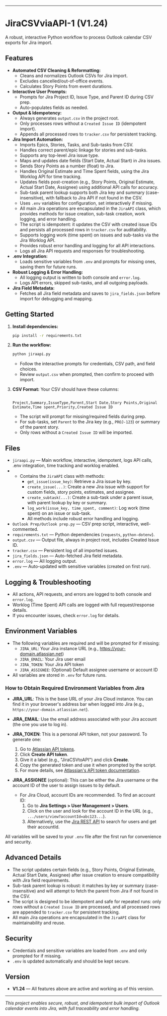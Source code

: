 
---

# JiraCSVviaAPI-1 (V1.24)

A robust, interactive Python workflow to process Outlook calendar CSV exports for Jira import.

## Features
- **Automated CSV Cleaning & Reformatting:**
  - Cleans and normalizes Outlook CSVs for Jira import.
  - Excludes cancelled/out-of-office events.
  - Calculates Story Points from event durations.
- **Interactive User Prompts:**
  - Prompts for Jira Project ID, Issue Type, and Parent ID during CSV prep.
  - Auto-populates fields as needed.
- **Output & Idempotency:**
  - Always generates `output.csv` in the project root.
  - Only processes rows without a `Created Issue ID` (idempotent import).
  - Appends all processed rows to `tracker.csv` for persistent tracking.
- **Jira Import Automation:**
  - Imports Epics, Stories, Tasks, and Sub-tasks from CSV.
  - Handles correct parent/epic linkage for stories and sub-tasks.
  - Supports any top-level Jira issue type.
  - Maps and updates date fields (Start Date, Actual Start) in Jira issues.
  - Sends Story Points as a number (float) to Jira.
  - Handles Original Estimate and Time Spent fields, using the Jira Worklog API for time tracking.
  - Updates fields post-creation (e.g., Story Points, Original Estimate, Actual Start Date, Assignee) using additional API calls for accuracy.
  - Sub-task parent lookup supports both Jira key and summary (case-insensitive), with fallback to Jira API if not found in the CSV.
  - Uses `.env` variables for configuration, set interactively if missing.
  - All main Jira operations are encapsulated in the `JiraAPI` class, which provides methods for issue creation, sub-task creation, work logging, and error handling.
  - The script is idempotent: it updates the CSV with created issue IDs and persists all processed rows in `tracker.csv` for auditability.
  - Supports logging work (time spent) on issues and sub-tasks via the Jira Worklog API.
  - Provides robust error handling and logging for all API interactions.
  - Logs all Jira API requests and responses for troubleshooting.
- **.env Integration:**
  - Loads sensitive variables from `.env` and prompts for missing ones, saving them for future runs.
- **Robust Logging & Error Handling:**
  - All logging output is written to both console and `error.log`.
  - Logs API errors, skipped sub-tasks, and all outgoing payloads.
- **Jira Field Metadata:**
  - Fetches all Jira field metadata and saves to `jira_fields.json` before import for debugging and mapping.

## Getting Started
1. **Install dependencies:**
   ```bash
   pip install -r requirements.txt
   ```
2. **Run the workflow:**
   ```bash
   python jiraapi.py
   ```
   - Follow the interactive prompts for credentials, CSV path, and field choices.
   - Review `output.csv` when prompted, then confirm to proceed with import.

3. **CSV Format:**
   Your CSV should have these columns:
   ```csv

   Project,Summary,IssueType,Parent,Start Date,Story Points,Original Estimate,Time spent,Priority,Created Issue ID
   ```
   - The script will prompt for missing/required fields during prep.
   - For sub-tasks, set `Parent` to the Jira key (e.g., `PROJ-123`) or summary of the parent story.
   - Only rows without a `Created Issue ID` will be imported.

## Files
- `jiraapi.py` — Main workflow, interactive, idempotent, logs API calls, .env integration, time tracking and worklog enabled.
-   - Contains the `JiraAPI` class with methods:
      - `get_issue(issue_key)`: Retrieve a Jira issue by key.
      - `create_issue(...)`: Create a new Jira issue with support for custom fields, story points, estimates, and assignee.
      - `create_subtask(...)`: Create a sub-task under a parent issue, with parent lookup by key or summary.
      - `log_work(issue_key, time_spent, comment)`: Log work (time spent) on an issue or sub-task.
      - All methods include robust error handling and logging.
- `Outlook Prep/Outlook prep.py` — CSV prep script, interactive, well-commented.
- `requirements.txt` — Python dependencies (`requests`, `python-dotenv`).
- `output.csv` — Output file, always in project root, includes Created Issue ID.
- `tracker.csv` — Persistent log of all imported issues.
- `jira_fields.json` — Auto-fetched Jira field metadata.
- `error.log` — All logging output.
- `.env` — Auto-updated with sensitive variables (created on first run).

## Logging & Troubleshooting
- All actions, API requests, and errors are logged to both console and `error.log`.
- Worklog (Time Spent) API calls are logged with full request/response details.
- If you encounter issues, check `error.log` for details.

## Environment Variables
- The following variables are required and will be prompted for if missing:
  - `JIRA_URL`: Your Jira instance URL (e.g., https://your-domain.atlassian.net)
  - `JIRA_EMAIL`: Your Jira user email
  - `JIRA_TOKEN`: Your Jira API token
  - `JIRA_ASSIGNEE`: (Optional) Default assignee username or account ID
- All variables are stored in `.env` for future runs.

### How to Obtain Required Environment Variables from Jira

- **JIRA_URL**: This is the base URL of your Jira Cloud instance. You can find it in your browser's address bar when logged into Jira (e.g., `https://your-domain.atlassian.net`).

- **JIRA_EMAIL**: Use the email address associated with your Jira account (the one you use to log in).

- **JIRA_TOKEN**: This is a personal API token, not your password. To generate one:
  1. Go to [Atlassian API tokens](https://id.atlassian.com/manage-profile/security/api-tokens).
  2. Click **Create API token**.
  3. Give it a label (e.g., "JiraCSVtoAPI") and click **Create**.
  4. Copy the generated token and use it when prompted by the script.
  5. For more details, see [Atlassian's API token documentation](https://support.atlassian.com/atlassian-account/docs/manage-api-tokens-for-your-atlassian-account/).

- **JIRA_ASSIGNEE** (optional): This can be either the Jira username or the account ID of the user to assign issues to by default.
  - For Jira Cloud, account IDs are recommended. To find an account ID:
    1. Go to **Jira Settings > User Management > Users**.
    2. Click on the user and look for the account ID in the URL (e.g., `.../users/view?accountId=abc123...`).
    3. Alternatively, use the [Jira REST API](https://developer.atlassian.com/cloud/jira/platform/rest/v3/api-group-users/#api-rest-api-3-user-search-get) to search for users and get their accountId.

All variables will be saved to your `.env` file after the first run for convenience and security.

## Advanced Details
- The script updates certain fields (e.g., Story Points, Original Estimate, Actual Start Date, Assignee) after issue creation to ensure compatibility with Jira field requirements.
- Sub-task parent lookup is robust: it matches by key or summary (case-insensitive) and will attempt to fetch the parent from Jira if not found in the CSV.
- The script is designed to be idempotent and safe for repeated runs: only rows without a `Created Issue ID` are processed, and all processed rows are appended to `tracker.csv` for persistent tracking.
- All main Jira operations are encapsulated in the `JiraAPI` class for maintainability and reuse.

## Security
- Credentials and sensitive variables are loaded from `.env` and only prompted for if missing.
- `.env` is updated automatically and should be kept secure.

## Version
- **V1.24** — All features above are active and working as of this version.

---
*This project enables secure, robust, and idempotent bulk import of Outlook calendar events into Jira, with full traceability and error handling.*
